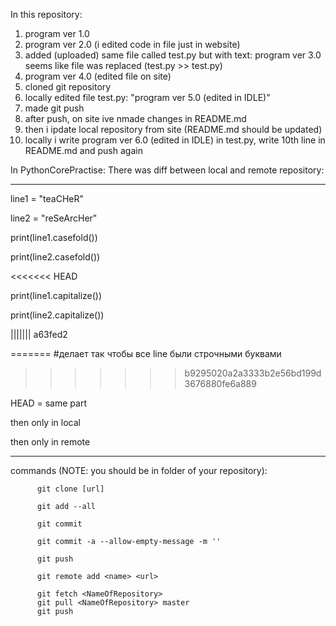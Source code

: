 In this repository:
1. program ver 1.0
2. program ver 2.0 (i edited code in file just in website)
3. added (uploaded) same file called test.py but with text: program ver 3.0
seems like file was replaced (test.py >> test.py)
4. program ver 4.0 (edited file on site)
5. cloned git repository
6. locally edited file test.py: "program ver 5.0 (edited in IDLE)"
7. made git push
8. after push, on site ive nmade changes in README.md
9. then i ipdate local repository from site (README.md should be updated)
10. locally i write program ver 6.0 (edited in IDLE) in test.py, write 10th line in README.md and push again

In PythonCorePractise:
There was diff between local and remote repository:

---------------------------------------------------------------------
line1 = "teaCHeR"

line2 = "reSeArcHer"

print(line1.casefold())

print(line2.casefold())

<<<<<<< HEAD

print(line1.capitalize())

print(line2.capitalize())

||||||| a63fed2

=======
#делает так чтобы все line были строчными буквами
>>>>>>> b9295020a2a3333b2e56bd199d3676880fe6a889

HEAD = same part

then only in local

then only in remote

---------------------------------------------------------------------
commands (NOTE: you should be in folder of your repository): 

          git clone [url]
          
          git add --all
          
          git commit
          
          git commit -a --allow-empty-message -m ''
          
          git push

          git remote add <name> <url>
          
          git fetch <NameOfRepository>
          git pull <NameOfRepository> master
          git push
